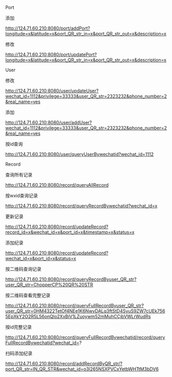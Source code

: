 Port

添加

http://124.71.60.210:8080/port/addPort?longitude=x&latitude=x&port_QR_str_in=x&port_QR_str_out=x&description=x

修改

http://124.71.60.210:8080/port/updatePort?longitude=x&latitude=x&port_QR_str_in=x&port_QR_str_out=x&description=x

User

修改

http://124.71.60.210:8080/user/updateUser?wechat_id=1112&privilege=33333&user_QR_str=2323232&phone_number=2&real_name=yes

添加

http://124.71.60.210:8080/user/addUser?wechat_id=1112&privilege=33333&user_QR_str=2323232&phone_number=2&real_name=yes



按id查询

http://124.71.60.210:8080/user/queryUserBywechatid?wechat_id=1112

Record

查询所有记录

http://124.71.60.210:8080/record/queryAllRecord

按wxid查询记录

http://124.71.60.210:8080/record/queryRecordBywechatid?wechat_id=x

更新记录

http://124.71.60.210:8080/record/updateRecord?record_id=x&wechat_id=x&port_id=x&timestamp=x&status=x

添加纪录

http://124.71.60.210:8080/record/updateRecord?wechat_id=x&port_id=x&status=x

按二维码查询记录

http://124.71.60.210:8080/record/queryRecordByuser_QR_str?user_QR_str=ChopperCP%20QR%20STR

按二维码查看完整记录

http://124.71.60.210:8080/record/queryFullRecordByuser_QR_str?user_QR_str=0HM4322TetOf4NEe1K6NwvDALq3ftStD4SyuS9ZW7cUEk7565EpXkY2O2R5L56onQlo2XxBiV1LZuoywm52mMuhCCjbVWLrWudRs

按id完整记录

http://124.71.60.210:8080/record/queryFullRecordBywechatid/record/queryFullRecordBywechatid?wechat_id=?

扫码添加纪录

http://124.71.60.210:8080/record/addRecordByQR_str/?port_QR_str=IN_QR_STR&wechat_id=o3l265NSXPVCxYetbWHTtM3bDV6

